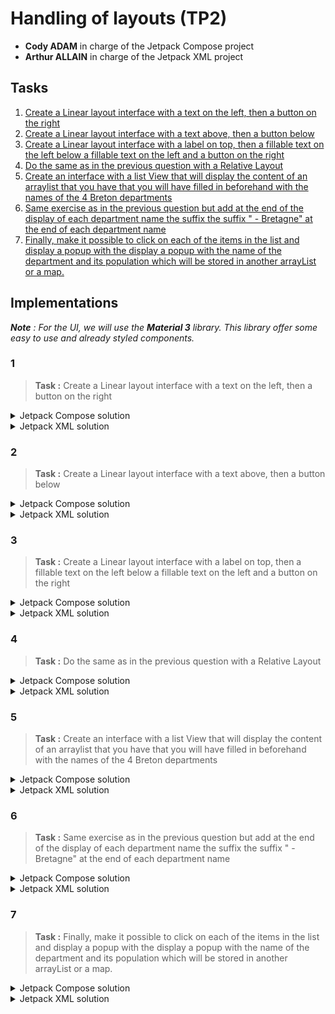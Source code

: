 # Handling of layouts (TP2)

- **Cody ADAM** in charge of the Jetpack Compose project
- **Arthur ALLAIN** in charge of the Jetpack XML project

<!-- 
TP report to be handed in to your teacher before : 26/02/2023 at 23h59
Link for the TP report: https://forms.gle/wmTKBZhJPXhckxJ46 
-->


<!-- 
Your lab report should provide all the code and a clear explanation of your implementation for each question.
The implementation can be done in Java or Kotlin. 
All the tools that you will have used for the realization of the TP must be mentioned and their mentioned and their use specified and justified. 
The report of the practical work must mention clearly mention the names of the participants and the number of the practical work and also clearly indicate the questions to which the answers refer. 
-->

## Tasks

1. [Create a Linear layout interface with a text on the left, then a button on the right](#1)
2. [Create a Linear layout interface with a text above, then a button below](#2)
3. [Create a Linear layout interface with a label on top, then a fillable text on the left below a fillable text on the left and a button on the right](#3)
4. [Do the same as in the previous question with a Relative Layout](#4)
5. [Create an interface with a list View that will display the content of an arraylist that you have that you will have filled in beforehand with the names of the 4 Breton departments](#5)
6. [Same exercise as in the previous question but add at the end of the display of each department name the suffix the suffix " - Bretagne" at the end of each department name](#6)
7. [Finally, make it possible to click on each of the items in the list and display a popup with the display a popup with the name of the department and its population which will be stored in another arrayList or a map.](#7)

## Implementations

***Note** : For the UI, we will use the **Material 3** library. This library offer some easy to use and already styled components.*

### 1 

> **Task :** Create a Linear layout interface with a text on the left, then a button on the right

<details>
<summary>Jetpack Compose solution</summary><br/>

First to display something on the app, for example a "Hello World", we need to create a `@Composable` function. This function will be called by the `setContent` function of the `MainActivity` class. 

```kotlin
class MainActivity : ComponentActivity() {
    override fun onCreate(savedInstanceState: Bundle?) {
        super.onCreate(savedInstanceState)
        setContent {
            App()
        }
    }
}

@Composable
@Preview(showBackground = true, showSystemUi = true)
fun App() {
    MaterialTheme {
        Text(text = "Hello World")
    }
}
```

The `@Preview` annotation is used to display the UI in the Android Studio preview. 

This is the result :

![Hello World](./assets/hello_world.png)

In order to display a text on the left and a button on the right, we need to use a `Row` composable. The `Row` composable is a layout composable that places its children horizontally. 


This is the code that solves the task:

```kotlin
@Composable
@Preview(showBackground = true)
fun Part1() {
    Row(
        horizontalArrangement = Arrangement.spacedBy(10.dp),
        verticalAlignment = Alignment.CenterVertically,
    ) {
        Text("Hello world!")
        Button(onClick = {}) {
            Text("Button !")
        }
    }
}
```

If we preview the composable we will have this result :

![part1](assets/part1.1.png)

We can then add this component to the `App` composable with some styling :

```kotlin

@Composable
@Preview(showBackground = true, showSystemUi = true)
fun App() {
    MaterialTheme {
        Box(...) { // used to add padding and scrollable to the content
            Part1()
        }
    }
}
```

The result is the following :

![part1.2](assets/part1.2.png)

</details>

<details>
<summary>Jetpack XML solution</summary><br/>

TODO
</details>

### 2

> **Task :** Create a Linear layout interface with a text above, then a button below

<details>
<summary>Jetpack Compose solution</summary><br/>

This is very similar to the previous task. We just need to use a `Column` composable instead of a `Row` composable. The `Column` composable is a layout composable that places its children vertically.

```kotlin
@Composable
@Preview(showBackground = true)
fun Part2() {
    Column(
        verticalArrangement = Arrangement.spacedBy(10.dp),
        horizontalAlignment = Alignment.CenterHorizontally,
    ) {
        Text("Hello world!")
        Button(onClick = {}) {
            Text("Button !")
        }
    }
}
```
***Note** : the `Text` and `Button` classes are provided by the `Material 3` library*

We then add this composable to the `App` composable:

```kotlin
@Composable
@Preview(showBackground = true, showSystemUi = true)
@Preview(showBackground = true, heightDp = 1720)
fun App() {
    MaterialTheme {
        Box(...) {
            Column(...) {
                Part1()
                Divider()
                Part2()
            }
        }
    }
}
```

***Note** : The `Divider` composable is provided by the `Material 3` library. It is used to add a separator line between the two parts.*

The result is the following :

![part2](assets/part2.png)

</details>

<details>
<summary>Jetpack XML solution</summary><br/>

TODO
</details>

### 3

> **Task :** Create a Linear layout interface with a label on top, then a fillable text on the left below a fillable text on the left and a button on the right

<details>
<summary>Jetpack Compose solution</summary><br/>

To make a more complicated layout, we can simplify the problem by breaking it down into smaller parts. All parts of the layout will be composed of a `Row` and a `Column` composable as we can see below :

```kotlin
@Composable
@Preview(showBackground = true)
fun Part3() {
    Column(
        modifier = Modifier.fillMaxWidth(),
        verticalArrangement = Arrangement.spacedBy(10.dp),
        horizontalAlignment = Alignment.Start,
    ) {
        Text("Lorem ipsum dolor sit amet, consectetur adipiscing elit.")
        Row(
            verticalAlignment = Alignment.CenterVertically,
            horizontalArrangement = Arrangement.spacedBy(20.dp)
        ) {
            TextField(
                value = "",
                onValueChange = {},
                label = { Text("Text field") },
                modifier = Modifier.weight(2f)
            )
            Button(onClick = {}, modifier = Modifier.weight(1f)) {
                Text("Button !")
            }
        }
    }
}
```

![part3](assets/part3.png)


</details>


<details>
<summary>Jetpack XML solution</summary><br/>

XML TODO
</details>


### 4

> **Task :** Do the same as in the previous question with a Relative Layout

<details>
<summary>Jetpack Compose solution</summary><br/>

Compose TODO
</details>


<details>
<summary>Jetpack XML solution</summary><br/>

XML TODO
</details>

### 5

> **Task :** Create an interface with a list View that will display the content of an arraylist that you have that you will have filled in beforehand with the names of the 4 Breton departments

<details>
<summary>Jetpack Compose solution</summary><br/>

Compose TODO
</details>


<details>
<summary>Jetpack XML solution</summary><br/>

XML TODO
</details>

### 6

> **Task :** Same exercise as in the previous question but add at the end of the display of each department name the suffix the suffix " - Bretagne" at the end of each department name

<details>
<summary>Jetpack Compose solution</summary><br/>

Compose TODO
</details>


<details>
<summary>Jetpack XML solution</summary><br/>

XML TODO
</details>

### 7

> **Task :** Finally, make it possible to click on each of the items in the list and display a popup with the display a popup with the name of the department and its population which will be stored in another arrayList or a map.

<details>
<summary>Jetpack Compose solution</summary><br/>

Compose TODO
</details>


<details>
<summary>Jetpack XML solution</summary><br/>

XML TODO
</details>